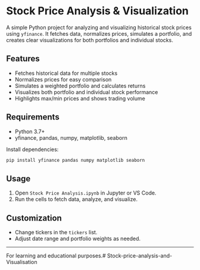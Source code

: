 # Stock Price Analysis & Visualization

A simple Python project for analyzing and visualizing historical stock prices using `yfinance`. It fetches data, normalizes prices, simulates a portfolio, and creates clear visualizations for both portfolios and individual stocks.

## Features

- Fetches historical data for multiple stocks
- Normalizes prices for easy comparison
- Simulates a weighted portfolio and calculates returns
- Visualizes both portfolio and individual stock performance
- Highlights max/min prices and shows trading volume

## Requirements

- Python 3.7+
- yfinance, pandas, numpy, matplotlib, seaborn

Install dependencies:
```bash
pip install yfinance pandas numpy matplotlib seaborn
```

## Usage

1. Open `Stock Price Analysis.ipynb` in Jupyter or VS Code.
2. Run the cells to fetch data, analyze, and visualize.

## Customization

- Change tickers in the `tickers` list.
- Adjust date range and portfolio weights as needed.

---

For learning and educational purposes.# Stock-price-analysis-and-Visualisation
